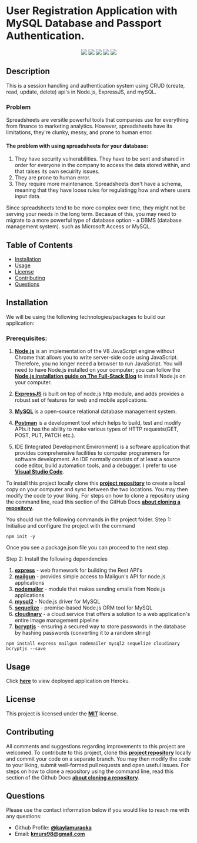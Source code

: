 # User Registration Application with MySQL Database and Passport Authentication.

<p align="center">
  <img src="https://img.shields.io/badge/LICENSE-mit-green"/>

  <img src="https://img.shields.io/badge/node.js%20-%2343853D.svg?&style=for-the-badge&logo=node.js&logoColor=white"/>

  <img src="https://img.shields.io/badge/express.js%20-%23404d59.svg?&style=for-the-badge"/>

  <img src="https://img.shields.io/badge/bootstrap%20-%23563D7C.svg?&style=for-the-badge&logo=bootstrap&logoColor=white"/>

  <img src="https://img.shields.io/badge/mysql-%2300f.svg?&style=for-the-badge&logo=mysql&logoColor=white"/>
</p>

## Description

This is a session handling and authentication system using CRUD (create, read, update, delete) api's in Node.js, ExpressJS, and mySQL.

### Problem

Spreadsheets are versitle powerful tools that companies use for everything from finance to marketing analytics. However, spreadsheets have its limitations, they're clunky, messy, and prone to human error.

#### The problem with using spreadsheets for your database:

1. They have security vulnerabilities. They have to be sent and shared in order for everyone in the company to access the data stored within, and that raises its own secuirity issues.
2. They are prone to human error.
3. They require more maintenance. Spreadsheets don't have a schema, meaning that they have loose rules for regulatingg how and where users input data.

Since spreadsheets tend to be more complex over time, they might not be serving your needs in the long term. Becasue of this, you may need to migrate to a more powerful type of database option - a DBMS (database management system). such as Microsoft Access or MySQL.

## Table of Contents

- [Installation](#installation)
- [Usage](#usage)
- [License](#license)
- [Contributing](#contributing)
- [Questions](#questions)

## Installation

We will be using the following technologies/packages to build our application:

### Prerequisites:

1. [**Node.js**](https://nodejs.org/en/) is an implementation of the V8 JavaScript engine without Chrome that allows you to write server-side code using JavaScript. Therefore, you no longer neeed a browser to run JavaScript. You will need to have Node.js installed on your computer; you can follow the [**Node.js installation guide on The Full-Stack Blog**](https://coding-boot-camp.github.io/full-stack/nodejs/how-to-install-nodejs) to install Node.js on your computer.

2. [**ExpressJS**](https://expressjs.com/) is built on top of node.js http module, and adds provides a robust set of features for web and mobile applications.

3. [**MySQL**](https://www.mysql.com/) is a open-source relational database management system.

4. [**Postman**](https://www.postman.com/) is a development tool which helps to build, test and modify APIs.It has the ability to make various types of HTTP requests(GET, POST, PUT, PATCH etc.).

5. IDE (Integrated Development Environment) is a software application that provides comprehensive facilities to computer programmers for software development. An IDE normally consists of at least a source code editor, build automation tools, and a debugger. I prefer to use [**Visual Studio Code**](https://code.visualstudio.com/).

To install this project locally clone this [**project repository**](https://github.com/kaylamuraoka/auth-sequelize-passport-app) to create a local copy on your computer and sync between the two locations. You may then modify the code to your liking. For steps on how to clone a repository using the command line, read this section of the GitHub Docs [**about cloning a repository**](https://docs.github.com/en/free-pro-team@latest/github/creating-cloning-and-archiving-repositories/cloning-a-repository#about-cloning-a-repository).

You should run the following commands in the project folder.
Step 1: Initialise and configure the project with the command

```
npm init -y
```

Once you see a package.json file you can proceed to the next step.

Step 2: Install the following dependencies

1. [**express**](https://www.npmjs.com/package/express) - web framework for building the Rest API's
2. [**mailgun**](https://mailgun.com) - provides simple access to Mailgun's API for node.js applications
3. [**nodemailer**](https://www.npmjs.com/package/nodemailer) - module that makes sending emails from Node.js applications
4. [**mysql2**](https://www.npmjs.com/package/mysql2) - Node.js driver for MySQL
5. [**sequelize**](https://www.npmjs.com/package/sequelize) - promise-based Node.js ORM tool for MySQL
6. [**cloudinary**](https://www.npmjs.com/package/cloudinary) - a cloud service that offers a solution to a web application's entire image management pipeline
7. [**bcryptjs**](https://www.npmjs.com/package/bcryptjs) - ensuring a secured way to store passwords in the database by hashing passwords (converting it to a random string)

```
npm install express mailgun nodemailer mysql2 sequelize cloudinary bcryptjs --save
```

## Usage

Click [**here**](https://fukunaga-and-associates.herokuapp.com/) to view deployed application on Heroku.

## License

This project is licensed under the [**MIT**](https://opensource.org/licenses/MIT) license.

## Contributing

All comments and suggestions regarding improvements to this project are welcomed. To contribute to this project, clone this [**project repository**](https://github.com/kaylamuraoka/auth-sequelize-passport-app) locally and commit your code on a separate branch. You may then modify the code to your liking, submit well-formed pull requests and open useful issues. For steps on how to clone a repository using the command line, read this section of the Github Docs [**about cloning a repository**](https://docs.github.com/en/free-pro-team@latest/github/creating-cloning-and-archiving-repositories/cloning-a-repository#about-cloning-a-repository).

## Questions

Please use the contact information below if you would like to reach me with any questions:

- Github Profile: [**@kaylamuraoka**](https://github.com/kaylamuraoka)
- Email: **kmurs98@gmail.com**
